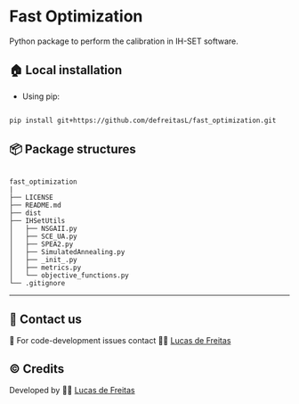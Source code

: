 
# Fast Optimization
Python package to perform the calibration in IH-SET software.

## :house: Local installation
* Using pip:
```bash

pip install git+https://github.com/defreitasL/fast_optimization.git

```
## :package: Package structures
````

fast_optimization
|
├── LICENSE
├── README.md
├── dist
├── IHSetUtils
│   ├── NSGAII.py
│   ├── SCE_UA.py
│   ├── SPEA2.py
│   ├── SimulatedAnnealing.py
│   ├── _init_.py
│   ├── metrics.py
│   └── objective_functions.py
└── .gitignore

````

---

## :incoming_envelope: Contact us
:snake: For code-development issues contact :man_technologist: [Lucas de Freitas](https://github.com/defreitasL)

## :copyright: Credits
Developed by :man_technologist: [Lucas de Freitas](https://github.com/defreitasL)
